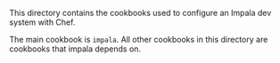 This directory contains the cookbooks used to configure an Impala dev system with Chef.

The main cookbook is `impala`. All other cookbooks in this directory are cookbooks that impala depends on. 